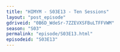 ```yaml
---
title: "HIMYM - S03E13 - Ten Sessions"
layout: "post_episode"
gdriveid: "0B6D_WdeSr-7ZZEVXSFBuLTFFVWM"
season: "S03"
permalink: "episode/S03E13.html"
episodeid: "S03E13"
---
```

